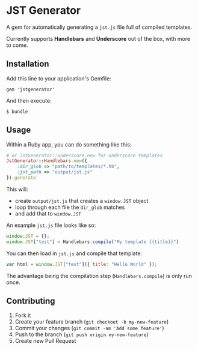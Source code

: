 # JST Generator

A gem for automatically generating a `jst.js` file full of compiled templates.

Currently supports __Handlebars__ and __Underscore__ out of the box, with more to come.

## Installation

Add this line to your application's Gemfile:

    gem 'jstgenerator'

And then execute:

    $ bundle


## Usage

Within a Ruby app, you can do something like this:

```ruby
# or JstGenerator::Underscore.new for Underscore templates
JstGenerator::Handlebars.new({
    :dir_glob => "path/to/templates/*.hb",
    :jst_path => "output/jst.js"
}).generate
```

This will:

- create `output/jst.js` that creates a `window.JST` object
- loop through each file the `dir_glob` matches
- and add that to `window.JST`

An example `jst.js` file looks like so:

```js
window.JST = {};
window.JST["test"] = Handlebars.compile("My template {{title}}")
```

You can then load in `jst.js` and compile that template:

```js
var html = window.JST["test"]({ title: "Hello World" });
```

The advantage being the compilation step (`Handlebars.compile`) is only run once.

## Contributing

1. Fork it
2. Create your feature branch (`git checkout -b my-new-feature`)
3. Commit your changes (`git commit -am 'Add some feature'`)
4. Push to the branch (`git push origin my-new-feature`)
5. Create new Pull Request
